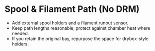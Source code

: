 # Spool & Filament Path (No DRM)

- Add external spool holders and a filament runout sensor.
- Keep path lengths reasonable; protect against chamber heat where needed.
- If you retain the original bay, repurpose the space for drybox-style holders.
